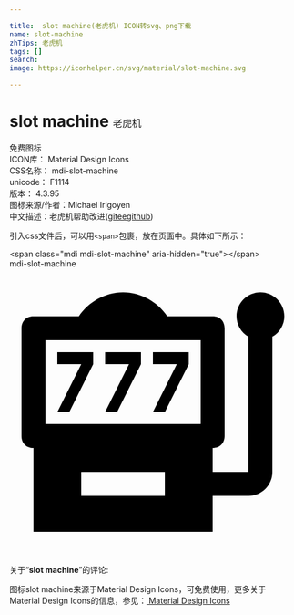 ```yaml
---

title:  slot machine(老虎机) ICON转svg、png下载
name: slot-machine
zhTips: 老虎机
tags: []
search: 
image: https://iconhelper.cn/svg/material/slot-machine.svg

---
```


# slot machine  <small style="font-size: 60%;font-weight: 100">老虎机</small>


<div class="detail-page">
<p>
<span><span class="badge-success badge">免费图标</span> </span>
<br/>
<span>
ICON库：
<span class="badge-secondary badge">Material Design Icons</span> 
</span>
<br/>
<span>
CSS名称：
<span class="badge-secondary badge">mdi-slot-machine</span> 
</span>
<br/>
<span>
unicode：
<span class="badge-secondary badge">F1114</span> 
<copy-btn content='F1114' btn-title=""></copy-btn>
<copy-btn :content='String.fromCodePoint(parseInt("F1114", 16))' btn-title="复制U"></copy-btn>
</span>
<br/>
<span>
版本：
<span class="badge-secondary badge">4.3.95</span> 
</span>
<br/>
<span>图标来源/作者：<span class="badge-light badge">Michael Irigoyen</span></span> 
<br/>
<span class="zh-detail">中文描述：<span class="badge-primary badge">老虎机</span><span class="help-link"><span>帮助改进</span>(<a href="https://gitee.com/liuwave/icon-helper/edit/master/json/material/slot-machine.json" target="_blank" rel="noopener noreferrer">gitee</a><a href="https://github.com/liuwave/icon-helper/edit/master/json/material/slot-machine.json" target="_blank" rel="noopener noreferrer">github</a></span>)</span><br/>
</p>
</div>
<div class="alert alert-dark">
  <i class="mdi mdi-slot-machine mdi-48px"></i>
  <i class="mdi mdi-slot-machine mdi-36px"></i>
  <i class="mdi mdi-slot-machine mdi-24px"></i>
  <i class="mdi mdi-slot-machine mdi-18px"></i>
</div>
<div>
  <p>引入css文件后，可以用<code>&lt;span&gt;</code>包裹，放在页面中。具体如下所示：    
  </p>
  <div class="alert alert-primary" style="font-size: 14px">
    &lt;span class="mdi mdi-slot-machine" aria-hidden="true"&gt;&lt;/span&gt;
    <copy-btn content='<span class="mdi mdi-slot-machine" aria-hidden="true"></span>'></copy-btn>
  </div>
  <div class="alert alert-secondary">
    <i class="mdi mdi-slot-machine"
    style="font-size: 24px"
    aria-hidden="true"></i> mdi-slot-machine
    <copy-btn content="mdi-slot-machine" btn-title="复制图标名称"></copy-btn>
  </div>
</div>
<div id="svg" class="svg-wrap">
<svg xmlns="http://www.w3.org/2000/svg" viewBox="0 0 24 24"><path d="M5 12L7 8V7H4V8H6L4 12M9 12L11 8V7H8V8H10L8 12M13 12L15 8V7H12V8H14L12 12M21 2C19.9 2 19 2.9 19 4C19 4.7 19.4 5.4 20 5.7V17H17V15C17.6 15 18 14.6 18 14V5C18 4.4 17.6 4 17 4H13.2C12.4 2.8 11 2 9.5 2S6.6 2.8 5.8 4H2C1.4 4 1 4.4 1 5V14C1 14.6 1.4 15 2 15V22H17V19H20C21.1 19 22 18.1 22 17V5.7C22.6 5.4 23 4.7 23 4C23 2.9 22.1 2 21 2M13 19H6V17H13V19M16 13H3V6H16V13Z" /></svg>
</div>
<detail full-name='mdi-slot-machine'></detail>
<div class="icon-detail__container">
<p>关于“<b>slot machine</b>”的评论:</p>
</div>
<Vssue title="关于“slot machine”的评论" />    
<div><p>图标slot machine来源于Material Design Icons，可免费使用，更多关于 Material Design Icons的信息，参见：<a target="_blank" href="https://iconhelper.cn/material.html"> Material Design Icons</a>
</p></div>
